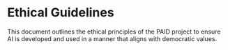 # Ethical Guidelines

This document outlines the ethical principles of the PAID project to ensure AI is developed and used in a manner that aligns with democratic values.